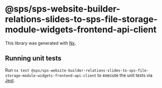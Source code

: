 # @sps/sps-website-builder-relations-slides-to-sps-file-storage-module-widgets-frontend-api-client

This library was generated with [Nx](https://nx.dev).

## Running unit tests

Run `nx test @sps/sps-website-builder-relations-slides-to-sps-file-storage-module-widgets-frontend-api-client` to execute the unit tests via [Jest](https://jestjs.io).
